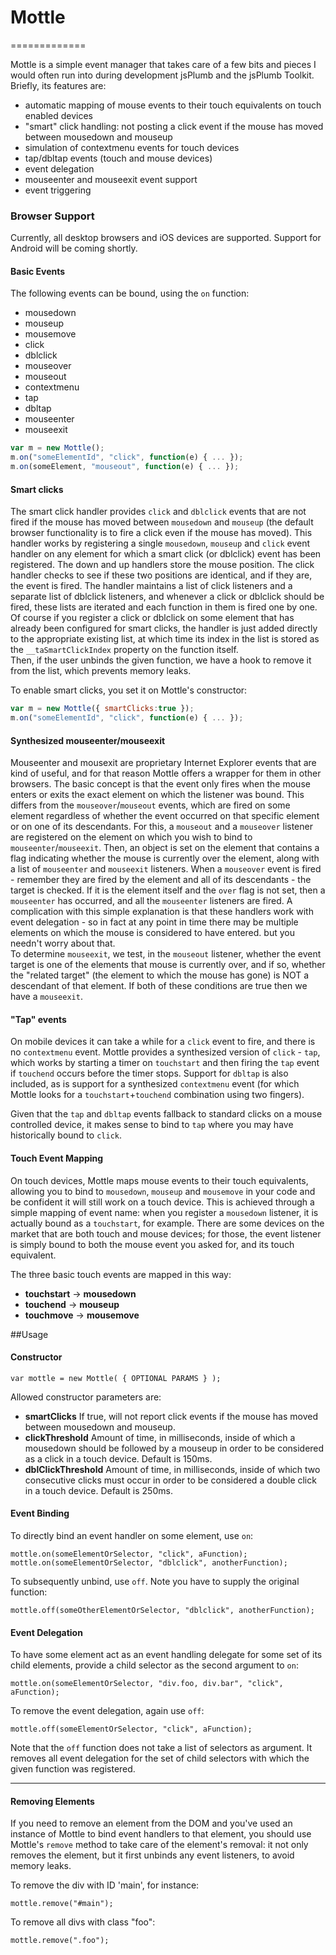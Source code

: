 # Mottle
=============

Mottle is a simple event manager that takes care of a few bits and pieces I would often run into during development jsPlumb and the jsPlumb Toolkit. Briefly, its features
are:

- automatic mapping of mouse events to their touch equivalents on touch enabled devices
- "smart" click handling: not posting a click event if the mouse has moved between mousedown and mouseup
- simulation of contextmenu events for touch devices
- tap/dbltap events (touch and mouse devices)
- event delegation
- mouseenter and mouseexit event support
- event triggering

### Browser Support

Currently, all desktop browsers and iOS devices are supported.  Support for Android will be coming shortly.

#### Basic Events

The following events can be bound, using the `on` function:

- mousedown
- mouseup
- mousemove
- click
- dblclick
- mouseover
- mouseout
- contextmenu
- tap
- dbltap
- mouseenter
- mouseexit


```javascript
var m = new Mottle();
m.on("someElementId", "click", function(e) { ... });
m.on(someElement, "mouseout", function(e) { ... });
```

#### Smart clicks

The smart click handler provides `click` and `dblclick` events that are not fired if the mouse has moved between `mousedown` and `mouseup` (the default 
browser functionality is to fire a click even if the mouse has moved). This handler works by registering a single `mousedown`, `mouseup` and `click` 
event handler on any element for which a smart click (or dblclick) event has been registered.  The down and up handlers store the mouse position. The 
click handler checks to see if these two positions are identical, and if they are, the event is fired. The handler maintains a list of click listeners 
and a separate list of dblclick listeners, and whenever a click or dblclick should be fired, these lists are iterated and each function in them is fired 
one by one. Of course if you register a click or dblclick on some element that has already been configured for smart clicks, the handler is just added directly
to the appropriate existing list, at which time its index in the list is stored as the `__taSmartClickIndex` property on the function itself.  
Then, if the user unbinds the given function, we have a hook to remove it from the list, which prevents memory leaks.

To enable smart clicks, you set it on Mottle's constructor:

```javascript
var m = new Mottle({ smartClicks:true });
m.on("someElementId", "click", function(e) { ... });
```

#### Synthesized mouseenter/mouseexit

Mouseenter and mousexit are proprietary Internet Explorer events that are kind of useful, and for that reason Mottle offers a wrapper for them in other
browsers. The basic concept is that the event only fires when the mouse enters or exits the exact element on which the listener was 
bound. This differs from the `mouseover`/`mouseout` events, which are fired on some element regardless of whether the event occurred on 
that specific element or on one of its descendants. For this, a `mouseout` and a `mouseover` listener are registered on
the element on which you wish to bind to `mouseenter`/`mouseexit`.  Then, an object is set on the element that contains a flag indicating 
whether the mouse is currently over the element, along with a list of `mouseenter` and `mouseexit` listeners. When a `mouseover` event is fired - remember 
they are fired by the element and all of its descendants - the target is checked. If it is the element itself and the `over` flag is not set, then a 
`mouseenter` has occurred, and all the `mouseenter` listeners are fired. A complication with this simple explanation is that these handlers work with event 
delegation - so in fact at any point in time there may be multiple elements on which the mouse is considered to have entered. but you needn't worry about that.  
To determine `mouseexit`, we test, in the `mouseout` listener, whether the event target is one of the elements that mouse is currently over, and if so, whether 
the "related target" (the element to which the mouse has gone) is NOT a descendant of that element. If both of these conditions are true then we have a `mouseexit`.

#### "Tap" events

On mobile devices it can take a while for a `click` event to fire, and there is no `contextmenu` event. Mottle provides a synthesized version of `click` - `tap`, which
works by starting a timer on `touchstart` and then firing the `tap` event if `touchend` occurs before the timer stops. Support for `dbltap` is also included, as is
support for a synthesized `contextmenu` event (for which Mottle looks for a `touchstart`+`touchend` combination using two fingers).

Given that the `tap` and `dbltap` events fallback to standard clicks on a mouse controlled device, it makes sense to bind to `tap` where you may have 
historically bound to `click`.

#### Touch Event Mapping

On touch devices, Mottle maps mouse events to their touch equivalents, allowing you to bind to `mousedown`, `mouseup`
and `mousemove` in your code and be confident it will still work on a touch device. This is achieved through a simple mapping of 
event name: when you register a `mousedown` listener, it is actually bound as a `touchstart`, for example. There are some devices on the 
market that are both touch and mouse devices; for those, the event listener is simply bound to both the mouse event you asked for, and 
its touch equivalent.

The three basic touch events are mapped in this way:

- __touchstart__ -> __mousedown__
- __touchend__ -> __mouseup__
- __touchmove__ -> __mousemove__


##Usage

#### Constructor

```
var mottle = new Mottle( { OPTIONAL PARAMS } );
```

Allowed constructor parameters are:

- **smartClicks** If true, will not report click events if the mouse has moved between mousedown and mouseup.
- **clickThreshold** Amount of time, in milliseconds, inside of which a mousedown should be followed by a mouseup in order to be considered as a click in a touch device. Default is 150ms.
- **dblClickThreshold** Amount of time, in milliseconds, inside of which two consecutive clicks must occur in order to be considered a double click in a touch device. Default is 250ms.

#### Event Binding

To directly bind an event handler on some element, use `on`:

	mottle.on(someElementOrSelector, "click", aFunction);
	mottle.on(someElementOrSelector, "dblclick", anotherFunction);	

To subsequently unbind, use `off`. Note you have to supply the original function:

	mottle.off(someOtherElementOrSelector, "dblclick", anotherFunction);

#### Event Delegation

To have some element act as an event handling delegate for some set of its child elements, provide a child selector as the second argument to `on`:

```
mottle.on(someElementOrSelector, "div.foo, div.bar", "click", aFunction);
```

To remove the event delegation, again use `off`:

```
mottle.off(someElementOrSelector, "click", aFunction);
```

Note that the `off` function does not take a list of selectors as argument. It removes all event delegation for the set of child selectors with which the given function was registered.

---

#### Removing Elements
If you need to remove an element from the DOM and you've used an instance of Mottle to bind event handlers to that element,
you should use Mottle's `remove` method to take care of the element's removal: it not only removes the element, but it first
unbinds any event listeners, to avoid memory leaks.

To remove the div with ID 'main', for instance:

```
mottle.remove("#main");
```

To remove all divs with class "foo":

```
mottle.remove(".foo");
```





